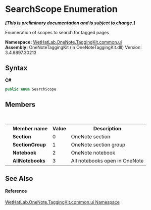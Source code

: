 # SearchScope Enumeration
 _**\[This is preliminary documentation and is subject to change.\]**_

Enumeration of scopes to search for tagged pages

**Namespace:**&nbsp;<a href="043a9407-ac38-b3ac-7348-a6090af495ad">WetHatLab.OneNote.TaggingKit.common.ui</a><br />**Assembly:**&nbsp;OneNoteTaggingKit (in OneNoteTaggingKit.dll) Version: 3.4.6897.30213

## Syntax

**C#**<br />
``` C#
public enum SearchScope
```


## Members
&nbsp;<table><tr><th></th><th>Member name</th><th>Value</th><th>Description</th></tr><tr><td /><td target="F:WetHatLab.OneNote.TaggingKit.common.ui.SearchScope.Section">**Section**</td><td>0</td><td>OneNote section</td></tr><tr><td /><td target="F:WetHatLab.OneNote.TaggingKit.common.ui.SearchScope.SectionGroup">**SectionGroup**</td><td>1</td><td>OneNote section group</td></tr><tr><td /><td target="F:WetHatLab.OneNote.TaggingKit.common.ui.SearchScope.Notebook">**Notebook**</td><td>2</td><td>OneNote notebook</td></tr><tr><td /><td target="F:WetHatLab.OneNote.TaggingKit.common.ui.SearchScope.AllNotebooks">**AllNotebooks**</td><td>3</td><td>All notebooks open in OneNote</td></tr></table>

## See Also


#### Reference
<a href="043a9407-ac38-b3ac-7348-a6090af495ad">WetHatLab.OneNote.TaggingKit.common.ui Namespace</a><br />
